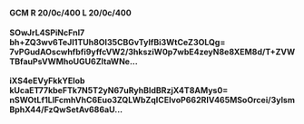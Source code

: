 #### GCM R 20/0c/400 L 20/0c/400
**SOwJrL4SPiNcFnI7**<br/>**bh+ZQ3wv6TeJI1TUh8Ol35CBGvTyIfBi3WtCeZ3OLQg=**<br/>**7vPGudAOscwhfbfi9yffcVW2/3hksziW0p7wbE4zeyN8e8XEM8d/T+ZVWTBfauPsVWMhoUGU6ZltaWNe...**<br/><br/>
**iXS4eEVyFkkYEIob**<br/>**kUcaET77kbeFTk7N5T2yN67uRyhBIdBRzjX4T8AMys0=**<br/>**nSWOtLf1LlFcmhVhC6Euo3ZQLWbZqICEIvoP662RIV465MSoOrcei/3yIsmBphX44/FzQwSetAv686aU...**
